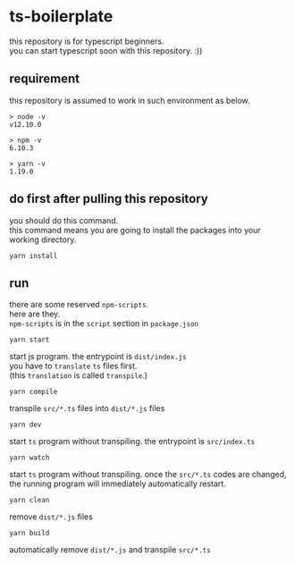 # ts-boilerplate

this repository is for typescript beginners.  
you can start typescript soon with this repository. :))

## requirement

this repository is assumed to work in such environment as below.

 ```
> node -v
v12.10.0

> npm -v               
6.10.3

> yarn -v
1.19.0
```

## do first after pulling this repository

you should do this command.  
this command means you are going to install the packages into your working directory.

```
yarn install
```

## run

there are some reserved `npm-scripts`.  
here are they.  
`npm-scripts` is in the `script` section in `package.json`

```
yarn start
```
start js program. the entrypoint is `dist/index.js`  
you have to `translate` `ts` files first.  
(this `translation` is called `transpile`.)

```
yarn compile
```
transpile `src/*.ts` files into `dist/*.js` files
 
```
yarn dev
```
start `ts` program without transpiling. the entrypoint is `src/index.ts`

```
yarn watch
``` 
start `ts` program without transpiling. once the `src/*.ts` codes are changed, the running program will immediately automatically restart.

```
yarn clean
```
remove `dist/*.js` files

```
yarn build
```
automatically remove `dist/*.js` and transpile `src/*.ts`